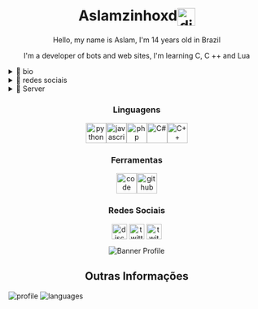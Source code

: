 <h1 align="center">Aslamzinhoxd<img align="center" src="https://media.discordapp.net/attachments/808404603853864960/809476518760808498/hello.png" alt="discord" height="35" width="35"/></h1>

<p align="center">Hello, my name is Aslam, I'm 14 years old in Brazil</p>

<p align="center">I'm a developer of bots and web sites, I'm learning C, C ++ and Lua </p>

 <details>
  <summary> 🚧 bio </summary>
  
      - 🌙 Sou apaixonado por programação
      - ☄️ Tenho 14 anos
      - 🍃 vários projetos na mente!
      - 💫 Of all the stars I stand out for being the most intelligent!
      

     
     
 
</details>

<details>
  <summary> 🎸 redes sociais </summary>

[![Twitter Badge](https://img.shields.io/badge/-@Aslamzinhoxd-03f8fc?style=flat-square&labelColor=03f8fc&logo=twitter&logoColor=white&link=https://twitter.com/Aslamzinhoxd)](https://twitter.com/Rxshh47) [![Youtube Badge](https://img.shields.io/badge/-rxshh-fc0303?style=flat-square&labelColor=fc0303&logo=youtube&logoColor=white&link=https://www.youtube.com/channel/UCf1HcifkW2T8CrrwU7LOceA)](https://www.youtube.com/channel/UCf1HcifkW2T8CrrwU7LOceA) <a href="discord.gg/pde" target="blank"><img align="" src="https://img.shields.io/badge/-📋 Aslam'#3962-09ff00?style=for-the-badge&labelColor=7CB342" alt="CB"></a>

[![Spotify](https://now-playing-codestackr.vercel.app/api/spotify-playing)](https://open.spotify.com/user/G3ZZING)

</details>

<details>
  <summary> 📨 Server </summary>
  
  <p align="center"> <img src=https://media.discordapp.net/attachments/806685759729827840/808007471209775164/gifzada-2.gif?size=2048" height="200px" width="200px"/>
  
<p align="center">
<a href="https://discord.gg/JjXSxt7u7d" target="blank"><img align="center" src="https://img.shields.io/badge/-ENTRA NA PDE-09ff00?style=for-the-badge&labelColor=7CB342" alt="CB"></a>
</p>
  
━━━━━━━━━━━━━━━━━━━━━━━━━━━━━━━━━━━━━━━━━━━━━━━━━━━━━━━━━━━

</details>

<h3 align="center">Linguagens</h3>
<p align="center"><img src="https://simpleicons.org/icons/python.svg" title="Python" alt="python" width="40" height="40"/><img src="https://simpleicons.org/icons/javascript.svg" title="JavaScript" alt="javascript" width="40" height="40"/><img src="https://img.icons8.com/ios/452/php.png" title="php" alt="php" width="40" height="40"/><img src="https://img1.gratispng.com/20180624/vtw/kisspng-c-computer-icons-logo-5b2f8b7c9d1517.5144341715298425566434.jpg" title="C#" alt="C#" width="40" height="40"/><img src="https://img.icons8.com/ios/452/c-plus-plus-logo.png" title="C++" alt="C++" width="40" height="40"/></p> 

<h3 align="center">Ferramentas</h3>
<p align="center"><img src="https://simpleicons.org/icons/visualstudiocode.svg" title="Visual Studio Code" alt="code" width="40" height="40"/><img src="https://simpleicons.org/icons/github.svg" title="GitHub" alt="github" width="40" height="40"/>

<h3 align="center">Redes Sociais</h3>
<p align="center">
<a href="/" target="blank"><img align="center" src="https://simpleicons.org/icons/discord.svg" alt="discord" height="30" width="30"/></a>
<a href="https://twitter.com/Aslamzinhoxd" target="blank"><img align="center" src="https://simpleicons.org/icons/twitter.svg" alt="twitter" height="30" width="30"/></a>
<a href="https://twitch.tv/Aslamzinhoxd" target="blank"><img align="center" src="https://simpleicons.org/icons/twitch.svg" alt="twitch" height="30" width="30"/></a>
</p>

<p align="center"><img src="https://cdn.discordapp.com/attachments/783731417783861298/795255492581785610/tumblr_f20aacf7843c9bf720aad33030d5caee_5fd73b6e_1280.gif?width=405&height=241" alt="Banner Profile"/></p>

<h2 align="center">Outras Informações</h2>

![profile] ![languages]

[profile]: https://github-readme-stats.vercel.app/api?username=Aslamzinhoxd&show_icons=true&theme=midnight-purple
[languages]: https://github-readme-stats.vercel.app/api/top-langs/?username=Aslamzinhoxd&theme=midnight-purple

